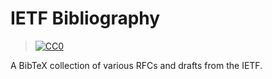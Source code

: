 # IETF Bibliography
> <a rel="license" href="http://creativecommons.org/publicdomain/zero/1.0/">
>   <img src="http://i.creativecommons.org/p/zero/1.0/88x31.png" alt="CC0">
> </a>

A BibTeX collection of various RFCs and drafts from the IETF.
